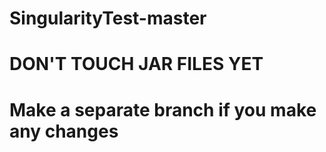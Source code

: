 # SingularityTest-master
# DON'T TOUCH JAR FILES YET
# Make a separate branch if you make any changes
